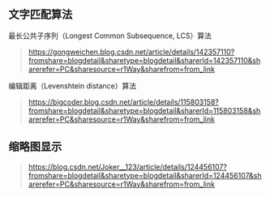 ## 文字匹配算法

最长公共子序列（Longest Common Subsequence, LCS）算法

> https://gongweichen.blog.csdn.net/article/details/142357110?fromshare=blogdetail&sharetype=blogdetail&sharerId=142357110&sharerefer=PC&sharesource=r1Way&sharefrom=from_link

编辑距离（Levenshtein distance）算法

> https://bigcoder.blog.csdn.net/article/details/115803158?fromshare=blogdetail&sharetype=blogdetail&sharerId=115803158&sharerefer=PC&sharesource=r1Way&sharefrom=from_link

## 缩略图显示

> https://blog.csdn.net/Joker__123/article/details/124456107?fromshare=blogdetail&sharetype=blogdetail&sharerId=124456107&sharerefer=PC&sharesource=r1Way&sharefrom=from_link